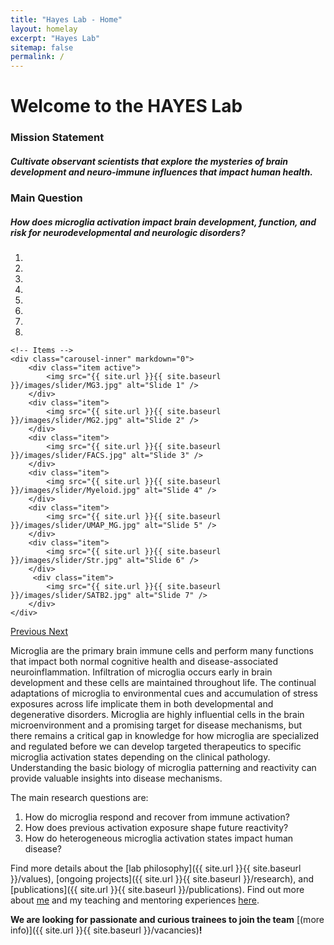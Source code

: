 ```yaml
---
title: "Hayes Lab - Home"
layout: homelay
excerpt: "Hayes Lab"
sitemap: false
permalink: /
---
```

# Welcome to the HAYES Lab
### Mission Statement
##### Cultivate observant scientists that explore the mysteries of brain development and neuro-immune influences that impact human health.

### Main Question
##### How does microglia activation impact brain development, function, and risk for neurodevelopmental and neurologic disorders?

<div markdown="0" id="carousel" class="carousel slide" data-ride="carousel" data-interval="4000" data-pause="hover" >
    <!-- Menu -->
    <ol class="carousel-indicators">
        <li data-target="#carousel" data-slide-to="0" class="active"></li>
        <li data-target="#carousel" data-slide-to="1"></li>
        <li data-target="#carousel" data-slide-to="2"></li>
        <li data-target="#carousel" data-slide-to="3"></li>
        <li data-target="#carousel" data-slide-to="4"></li>
        <li data-target="#carousel" data-slide-to="5"></li>
        <li data-target="#carousel" data-slide-to="6"></li>
        <li data-target="#carousel" data-slide-to="7"></li>
    </ol>

    <!-- Items -->
    <div class="carousel-inner" markdown="0">
        <div class="item active">
            <img src="{{ site.url }}{{ site.baseurl }}/images/slider/MG3.jpg" alt="Slide 1" />
        </div>
        <div class="item">
            <img src="{{ site.url }}{{ site.baseurl }}/images/slider/MG2.jpg" alt="Slide 2" />
        </div>
        <div class="item">
            <img src="{{ site.url }}{{ site.baseurl }}/images/slider/FACS.jpg" alt="Slide 3" />
        </div>
        <div class="item">
            <img src="{{ site.url }}{{ site.baseurl }}/images/slider/Myeloid.jpg" alt="Slide 4" />
        </div>
        <div class="item">
            <img src="{{ site.url }}{{ site.baseurl }}/images/slider/UMAP_MG.jpg" alt="Slide 5" />
        </div>
        <div class="item">
            <img src="{{ site.url }}{{ site.baseurl }}/images/slider/Str.jpg" alt="Slide 6" />
        </div>       
         <div class="item">
            <img src="{{ site.url }}{{ site.baseurl }}/images/slider/SATB2.jpg" alt="Slide 7" />
        </div>
    </div>
  <a class="left carousel-control" href="#carousel" role="button" data-slide="prev">
    <span class="glyphicon glyphicon-chevron-left" aria-hidden="true"></span>
    <span class="sr-only">Previous</span>
  </a>
  <a class="right carousel-control" href="#carousel" role="button" data-slide="next">
    <span class="glyphicon glyphicon-chevron-right" aria-hidden="true"></span>
    <span class="sr-only">Next</span>
  </a>
</div>

Microglia are the primary brain immune cells and perform many functions that impact both normal cognitive health and disease-associated neuroinflammation. Infiltration of microglia occurs early in brain development and these cells are maintained throughout life. The continual adaptations of microglia to environmental cues and accumulation of stress exposures across life implicate them in both developmental and degenerative disorders. Microglia are highly influential cells in the brain microenvironment and a promising target for disease mechanisms, but there remains a critical gap in knowledge for how microglia are specialized and regulated before we can develop targeted therapeutics to specific microglia activation states depending on the clinical pathology. Understanding the basic biology of microglia patterning and reactivity can provide valuable insights into disease mechanisms. 

The main research questions are: 

1. How do microglia respond and recover from immune activation?
2. How does previous activation exposure shape future reactivity?
3. How do heterogeneous microglia activation states impact human disease?

Find more details about the [lab philosophy]({{ site.url }}{{ site.baseurl }}/values), [ongoing projects]({{ site.url }}{{ site.baseurl }}/research), and [publications]({{ site.url }}{{ site.baseurl }}/publications). 
Find out more about [me](https://lindsaynhayes.github.io) and my teaching and mentoring experiences [here](https://lindsaynhayes.github.io/teaching.html).

 **We are  looking for passionate and curious trainees to join the team** [(more info)]({{ site.url }}{{ site.baseurl }}/vacancies)**!**